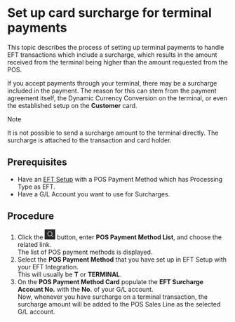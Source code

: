 # Set up card surcharge for terminal payments

This topic describes the process of setting up terminal payments to handle EFT transactions which include a surcharge, which results in the amount received from the terminal being higher than the amount requested from the POS.

If you accept payments through your terminal, there may be a surcharge included in the payment. The reason for this can stem from the payment agreement itself, the Dynamic Currency Conversion on the terminal, or even the established setup on the **Customer** card.

> [!Note]
> It is not possible to send a surcharge amount to the terminal directly. The surcharge is attached to the transaction and card holder.

## Prerequisites

- Have an [EFT Setup](../../eft/intro.md) with a POS Payment Method which has Processing Type as EFT.
- Have a G/L Account you want to use for Surcharges.

## Procedure

1. Click the ![Lightbulb that opens the Tell Me feature](../../../images/Icons/Lightbulb_icon.png "Tell Me what you want to do") button, enter **POS Payment Method List**, and choose the related link.     
   The list of POS payment methods is displayed.
2. Select the **POS Payment Method** that you have set up in EFT Setup with your EFT Integration.       
   This will usually be **T** or **TERMINAL**.
3. On the **POS Payment Method Card** populate the **EFT Surcharge Account No.** with the **No.** of your G/L account.      
   Now, whenever you have surcharge on a terminal transaction, the surcharge amount will be added to the POS Sales Line as the selected G/L account.


